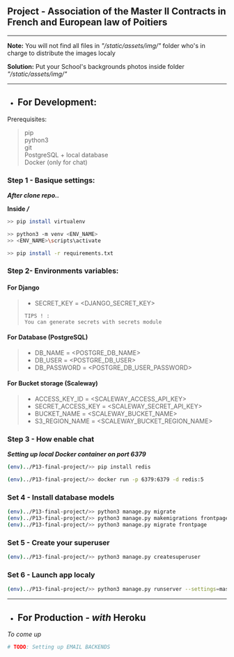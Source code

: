 ## Project - Association of the Master II Contracts in French and European law of Poitiers

---
**Note:** You will not find all files in *"/static/assets/img/"* folder who's in charge to distribute the images localy

**Solution:** Put your School's backgrounds photos inside folder *"/static/assets/img/"*

---
* ## For Development:
Prerequisites:  
>pip  
>python3  
>git  
>PostgreSQL + local database  
>Docker (only for chat)

### Step 1 - Basique settings:
***After clone repo..*** 
  
**Inside *<word dir>/***
```bash
>> pip install virtualenv

>> python3 -m venv <ENV_NAME>
>> <ENV_NAME>\scripts\activate

>> pip install -r requirements.txt
```
### Step 2- Environments variables:
#### For Django
>* SECRET_KEY = <DJANGO_SECRET_KEY>
>```
>TIPS ! :
>You can generate secrets with secrets module  
>``` 

#### For Database (PostgreSQL)

>* DB_NAME = <POSTGRE_DB_NAME>  
>* DB_USER = <POSTGRE_DB_USER>  
>* DB_PASSWORD = <POSTGRE_DB_USER_PASSWORD>

#### For Bucket storage (Scaleway)

>* ACCESS_KEY_ID = <SCALEWAY_ACCESS_API_KEY>
>* SECRET_ACCESS_KEY = <SCALEWAY_SECRET_API_KEY>
>* BUCKET_NAME = <SCALEWAY_BUCKET_NAME>
>* S3_REGION_NAME = <SCALEWAY_BUCKET_REGION_NAME>

### Step 3 - How enable chat

***Setting up local Docker container on port 6379*** 
```bash
(env)../P13-final-project/>> pip install redis

(env)../P13-final-project/>> docker run -p 6379:6379 -d redis:5
```
### Set 4 - Install database models
```bash
(env)../P13-final-project/>> python3 manage.py migrate
(env)../P13-final-project/>> python3 manage.py makemigrations frontpage
(env)../P13-final-project/>> python3 manage.py migrate frontpage
```
### Set 5 - Create your superuser
```bash
(env)../P13-final-project/>> python3 manage.py createsuperuser
```
### Set 6 - Launch app localy
```bash
(env)../P13-final-project/>> python3 manage.py runserver --settings=mastercontrat.dev_settings
```
---
* ## For Production - *with* Heroku
*To come up*
```python
# TODO: Setting up EMAIL BACKENDS
```